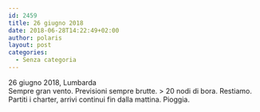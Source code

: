 ```yaml
---
id: 2459
title: 26 giugno 2018
date: 2018-06-28T14:22:49+02:00
author: polaris
layout: post
categories:
  - Senza categoria
---
```

26 giugno 2018, Lumbarda  
Sempre gran vento. Previsioni sempre brutte. > 20 nodi di bora. Restiamo. Partiti i charter, arrivi continui fin dalla mattina. Pioggia.